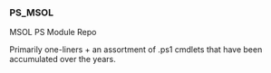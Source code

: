 ### PS_MSOL
MSOL PS Module Repo

Primarily one-liners + an assortment of .ps1 cmdlets that have been accumulated over the years.
